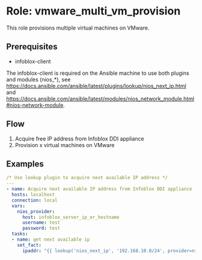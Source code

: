 # Role: vmware_multi_vm_provision

This role provisions multiple virtual machines on VMware.

## Prerequisites
- infoblox-client

The infoblox-client is required on the Ansible machine to use both plugins and modules (nios_*), see
https://docs.ansible.com/ansible/latest/plugins/lookup/nios_next_ip.html and
https://docs.ansible.com/ansible/latest/modules/nios_network_module.html#nios-network-module.

## Flow

1. Acquire free IP address from Infoblox DDI appliance
2. Provision x virtual machines on VMware

## Examples
```yaml
/* Use lookup plugin to acquire next available IP address */
---
- name: Acquire next available IP address from Infoblox DDI appliance
  hosts: localhost
  connection: local
  vars:
    nios_provider:
      host: infoblox_server_ip_or_hostname
      username: test
      password: test
  tasks:
  - name: get next available ip
    set_fact:
      ipaddr: "{{ lookup('nios_next_ip', '192.168.10.0/24', provider=nios_provider) }}"

```
